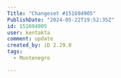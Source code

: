 ```yaml
---
Title: "Changeset #151694905"
PublishDate: "2024-05-22T19:52:35Z"
id: 151694905
user: kentakta
comment: update
created_by: iD 2.29.0
tags:
  - Montenegro

---
```


